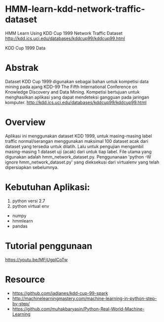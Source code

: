# HMM-learn-kdd-network-traffic-dataset
HMM Learn Using KDD Cup 1999 Network Traffic Dataset
http://kdd.ics.uci.edu/databases/kddcup99/kddcup99.html

KDD Cup 1999 Data

# Abstrak
Dataset KDD Cup 1999 digunakan sebagai bahan untuk kompetisi data mining pada ajang KDD-99 The Fifth International Conference on Knowledge Discovery and Data Mining. Kompetisi bertujuan untuk menghasilkan aplikasi yang dapat mendeteksi gangguan pada jaringan komputer.
http://kdd.ics.uci.edu/databases/kddcup99/kddcup99.html

# Overview
Aplikasi ini menggunakan dataset KDD 1999, untuk masing-masing label traffic normal/serangan menggunakan maksimal 100 dataset acak dari dataset yang tersedia untuk dilatih. Lalu untuk pengujian mengambil masing-masing 1 dataset uji (acak) dari untuk tiap label. File utama yang digunakan adalah hmm_network_dataset.py. 
Penggunanaan 'python -W ignore hmm_network_dataset.py'
yang dieksekusi dari virtualenv yang telah dipersiapkan sebelumnya.

# Kebutuhan Aplikasi:
1. python versi 2.7 
2. python virtual env
  - numpy
  - hmmlearn
  - pandas
  
 
# Tutorial penggunaan
https://youtu.be/MFjUgplCoTw

# Resource
- https://github.com/jadianes/kdd-cup-99-spark
- http://machinelearningmastery.com/machine-learning-in-python-step-by-step/
- https://github.com/muhakbaryasin/Python-Real-World-Machine-Learning
